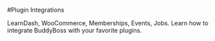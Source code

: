 #Plugin Integrations

LearnDash, WooCommerce, Memberships, Events, Jobs. Learn how to integrate BuddyBoss with your favorite plugins.